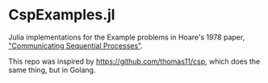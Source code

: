 # CspExamples.jl

Julia implementations for the Example problems in Hoare's 1978 paper, ["Communicating Sequential Processes"](https://www.cs.cmu.edu/~crary/819-f09/Hoare78.pdf).


This repo was inspired by https://github.com/thomas11/csp, which does the same thing, but in Golang.
